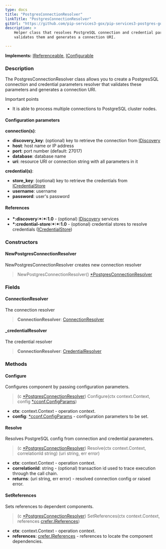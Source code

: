 ```yaml
---
type: docs
title: "PostgresConnectionResolver"
linkTitle: "PostgresConnectionResolver"
gitUrl: "https://github.com/pip-services3-gox/pip-services3-postgres-gox"
description: >
    Helper class that resolves PostgreSQL connection and credential parameters,
    validates them and generates a connection URI.

---
```


**Implements:** [IReferenceable](../../../commons/refer/ireferenceable), [IConfigurable](../../../commons/config/iconfigurable)

### Description

The PostgresConnectionResolver class allows you to create a PostgresSQL connection and credential parameters resolver that validates these parameters and generates a connection URI.

Important points

- It is able to process multiple connections to PostgreSQL cluster nodes.

#### Configuration parameters
**connection(s)**:
- **discovery_key**: (optional) key to retrieve the connection from [IDiscovery](../../../components/connect/idiscovery)
- **host**: host name or IP address
- **port**: port number (default: 27017)
- **database**: database name
- **uri**: resource URI or connection string with all parameters in it

**credential(s)**:
- **store_key**: (optional) key to retrieve the credentials from [ICredentialStore](../../../components/auth/icredential_store)
- **username**: username
- **password**: user's password

#### References
- **\*:discovery:\*:\*:1.0** - (optional) [IDiscovery](../../../components/connect/idiscovery) services
- **\*:credential-store:\*:\*:1.0** - (optional) credential stores to resolve credentials ([ICredentialStore](../../../components/auth/icredential_store))


### Constructors

#### NewPostgresConnectionResolver
NewPostgresConnectionResolver creates new connection resolver

> NewPostgresConnectionResolver() [*PostgresConnectionResolver]()

### Fields

<span class="hide-title-link">

#### ConnectionResolver
The connection resolver
> **ConnectionResolver**: [ConnectionResolver](../../../components/connect/connection_resolver) 

#### _credentialResolver
The credential resolver
> **ConnectionResolver**: [CredentialResolver](../../../components/auth/credential_resolver) 

</span>


### Methods


#### Configure
Configures component by passing configuration parameters.

> (c [*PostgresConnectionResolver]()) Configure(ctx context.Context, config [*cconf.ConfigParams](../../../commons/config/config_params))

- **ctx**: context.Context - operation context.
- **config**: [*cconf.ConfigParams](../../../commons/config/config_params) - configuration parameters to be set.


#### Resolve
Resolves PostgreSQL config from connection and credential parameters.

> (c [*PostgresConnectionResolver]()) Resolve(ctx context.Context, correlationId string) (uri string, err error)

- **ctx**: context.Context - operation context.
- **correlationId**: string - (optional) transaction id used to trace execution through the call chain.
- **returns**: (uri string, err error) - resolved connection config or raised error.


#### SetReferences
Sets references to dependent components.

> (c [*PostgresConnectionResolver]()) SetReferences(ctx context.Context, references [crefer.IReferences](../../../commons/refer/ireferences))

- **ctx**: context.Context - operation context.
- **references**: [crefer.IReferences](../../../commons/refer/ireferences) - references to locate the component dependencies.
